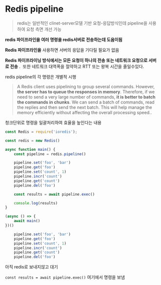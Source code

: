 # Redis pipeline

> redis는 일반적인 clinet-server모델 기반 요청-응답방식인데 pipeline을 사용하여 요청 측면 개선 가능

**redis 파이프라인을 여러 명령을 redis서버로 전송하는데 도움이됨**

**Redis 파이프라인을** 사용하면 서버의 응답을 기다릴 필요가 없음

**Redis 파이프라이닝 방식에서는 모든 요청이 하나의 전송 또는 네트워크 요청으로 서버로 전송** .  또한 네트워크 대역폭을 절약하고 RTT 또는 왕복 시간을 줄일수있다.

redis pipeline의 각 명령은 개별적 시행 

> A Redis client uses pipelining to group several commands. However, **the server has to queue the responses in memory**. Therefore, if we need to send a very large number of commands, **it is better to batch the commands in chunks**. We can send a batch of commands, read the replies and then send the next batch. This will help manage the memory efficiently without affecting the overall processing speed..

청크단위로 명령을 일괄처리하여 효율을 높인다는 내용 

```js
const Redis = require('ioredis');

const redis = new Redis()

async function main() {
    const pipeline = redis.pipeline()

    pipeline.set('foo', 'bar')
    pipeline.get('foo')
    pipeline.set('count', 1)
    pipeline.incr('count')
    pipeline.get('count')
    pipeline.del('foo')

    const results = await pipeline.exec()

    console.log(results)
}

(async () => {
    await main()
})()
```

```js
    pipeline.set('foo', 'bar')
    pipeline.get('foo')
    pipeline.set('count', 1)
    pipeline.incr('count')
    pipeline.get('count')
    pipeline.del('foo')
```

아직 redis로 보내지않고 대기 

`const results = await pipeline.exec()` 여기에서 명령을 보냄 

